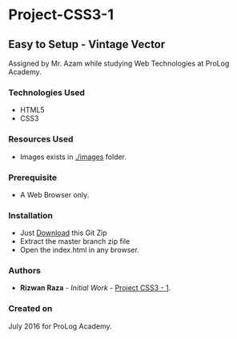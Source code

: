 # Project-CSS3-1
## Easy to Setup - Vintage Vector

Assigned by Mr. Azam while studying Web Technologies at ProLog Academy.

### Technologies Used

* HTML5
* CSS3

### Resources Used

* Images exists in [./images](https://github.com/Rizwan-Raza/Project-CSS3-1/tree/master/images) folder.

### Prerequisite

* A Web Browser only.

### Installation

* Just [Download](https://github.com/Rizwan-Raza/Project-CSS3-1/archive/master.zip) this Git Zip
* Extract the master branch zip file
* Open the index.html in any browser.

### Authors

* **Rizwan Raza** - *Initial Work* - [Project CSS3 - 1](https://github.com/Rizwan-Raza/Project-CSS3-1).

### Created on 

July 2016 for ProLog Academy.
